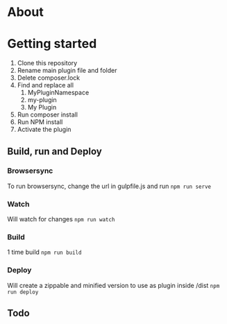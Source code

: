 # About

# Getting started
1. Clone this repository
1. Rename main plugin file and folder
1. Delete composer.lock
1. Find and replace all
   1. MyPluginNamespace
   1. my-plugin
   1. My Plugin
1. Run composer install
1. Run NPM install
1. Activate the plugin

## Build, run and Deploy

### Browsersync
To run browsersync, change the url in gulpfile.js and run ```npm run serve```

### Watch
Will watch for changes 
```npm run watch```

### Build
1 time build
```npm run build```

### Deploy
Will create a zippable and minified version to use as plugin inside /dist
```npm run deploy```

## Todo
